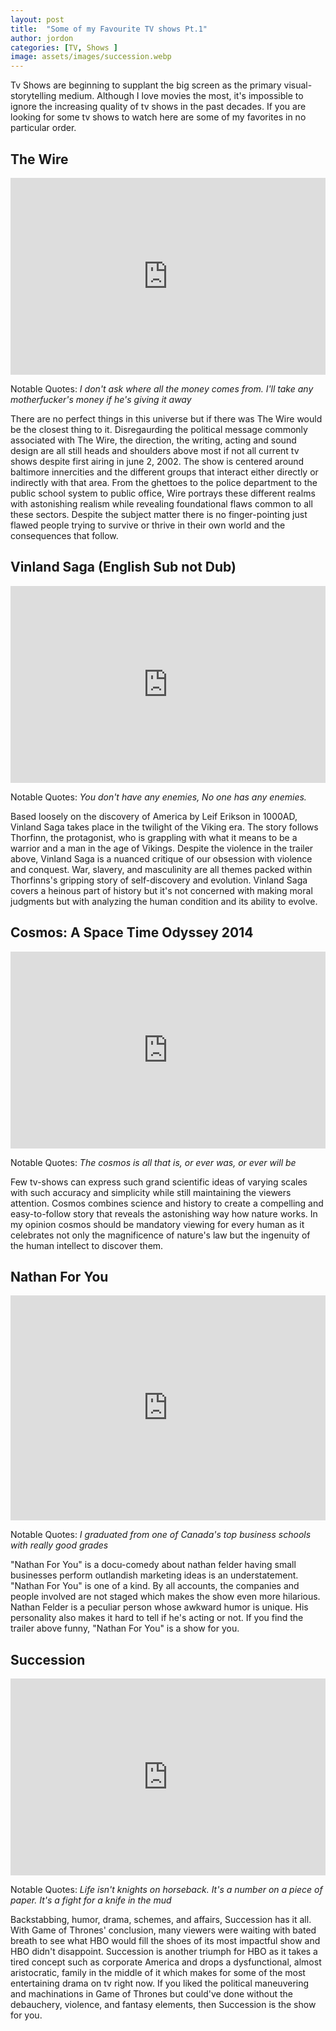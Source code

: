 ```yaml
---
layout: post
title:  "Some of my Favourite TV shows Pt.1"
author: jordon
categories: [TV, Shows ]
image: assets/images/succession.webp
---
```


Tv Shows are beginning to supplant the big screen as the primary visual-storytelling medium. Although I love movies the most, it's impossible to ignore the increasing quality of tv shows in the past decades. If you are looking for some tv shows to watch here are some of my favorites in no particular order.

## The Wire
<iframe width="100%" height="315" src="https://www.youtube.com/embed/1S5khOZ1wBs" title="YouTube video player" frameborder="0" allow="accelerometer; autoplay; clipboard-write; encrypted-media; gyroscope; picture-in-picture; web-share" allowfullscreen></iframe>

Notable Quotes: *I don't ask where all the money comes from. I'll take any motherfucker's money if he's giving it away*

There are no perfect things in this universe but if there was The Wire would be the closest thing to it. Disregaurding the political message commonly associated with The Wire, the direction, the writing, acting and sound design are all still heads and shoulders above most if not all current tv shows despite first airing in june 2, 2002. The show is centered around baltimore innercities and the different groups that interact either directly or indirectly with that area. From the ghettoes to the police department to the public school system to public office, Wire portrays these  different realms with astonishing realism while revealing foundational flaws common to all these sectors. Despite the subject matter there is no finger-pointing just flawed people trying to survive or thrive in their own world and the consequences that follow.

## Vinland Saga (English Sub not Dub)
<iframe width="100%" height="315" src="https://www.youtube.com/embed/f8JrZ7Q_p-8" title="YouTube video player" frameborder="0" allow="accelerometer; autoplay; clipboard-write; encrypted-media; gyroscope; picture-in-picture; web-share" allowfullscreen></iframe>

Notable Quotes: *You don't have any enemies, No one has any enemies.*

Based loosely on the discovery of America by Leif Erikson in 1000AD, Vinland Saga takes place in the twilight of the Viking era. The story follows Thorfinn, the protagonist, who is grappling with what it means to be a warrior and a man in the age of Vikings. Despite the violence in the trailer above, Vinland Saga is a nuanced critique of our obsession with violence and conquest. War, slavery, and masculinity are all themes packed within Thorfinns's gripping story of self-discovery and evolution. Vinland Saga covers a heinous part of history but it's not concerned with making moral judgments but with analyzing the human condition and its ability to evolve.


## Cosmos: A Space Time Odyssey 2014
<iframe width="100%" height="315" src="https://www.youtube.com/embed/MoegC90zVLk" title="YouTube video player" frameborder="0" allow="accelerometer; autoplay; clipboard-write; encrypted-media; gyroscope; picture-in-picture; web-share" allowfullscreen></iframe>

Notable Quotes: *The cosmos is all that is, or ever was, or ever will be*

Few tv-shows can express such grand scientific ideas of varying scales with such accuracy and simplicity while still maintaining the viewers attention. Cosmos combines science and history to create a compelling and easy-to-follow story that reveals the astonishing way how nature works. In my opinion cosmos should be mandatory viewing for every human as it celebrates not only the magnificence of nature's law but the ingenuity of the human intellect to discover them.

## Nathan For You
<iframe title="vimeo-player" src="https://player.vimeo.com/video/830868199?h=271abe92dc" width="100%" height="360" frameborder="0"    allowfullscreen></iframe>

Notable Quotes: *I graduated from one of Canada's top business schools with really good grades*

"Nathan For You" is a docu-comedy about nathan felder having small businesses perform outlandish marketing ideas is an understatement. "Nathan For You" is one of a kind. By all accounts, the companies and people involved are not staged which makes the show even more hilarious. Nathan Felder is a peculiar person whose awkward humor is unique. His personality also makes it hard to tell if he's acting or not. If you find the trailer above funny, "Nathan For You" is a show for you.

## Succession
<iframe width="100%" height="315" src="https://www.youtube.com/embed/0CzK3t1DeQQ" title="YouTube video player" frameborder="0" allow="accelerometer; autoplay; clipboard-write; encrypted-media; gyroscope; picture-in-picture; web-share" allowfullscreen></iframe>

Notable Quotes: *Life isn't knights on horseback. It's a number on a piece of paper. It's a fight for a knife in the mud*

Backstabbing, humor, drama, schemes, and affairs, Succession has it all. With Game of Thrones' conclusion, many viewers were waiting with bated breath to see what HBO would fill the shoes of its most impactful show and HBO didn't disappoint. Succession is another triumph for HBO as it takes a tired concept such as corporate America and drops a dysfunctional, almost aristocratic, family in the middle of it which makes for some of the most entertaining drama on tv right now. If you liked the political maneuvering and machinations in Game of Thrones but could've done without the debauchery, violence, and fantasy elements, then Succession is the show for you.






